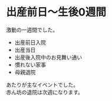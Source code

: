 # 出産前日〜生後0週間

激動の一週間でした。

- 出産前日入院
- 出産当日
- 出産後入院中のお見舞い通い
- 慣れない家事
- 母親退院

あたりが主なイベントでした。  
赤ん坊の退院は次週になります。

